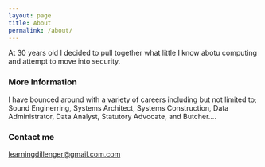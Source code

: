 ```yaml
---
layout: page
title: About
permalink: /about/
---
```


At 30 years old I decided to pull together what little I know abotu computing and attempt to move into security.

### More Information

I have bounced around with a variety of careers including but not limited to; Sound Enginerring, Systems Architect, Systems Construction, Data Administrator, Data Analyst, Statutory Advocate, and Butcher....

### Contact me

[learningdillenger@gmail.com.com](mailto:learningdillener@gmail.com)

